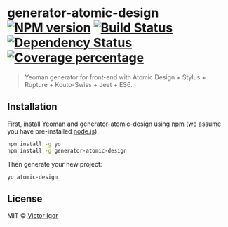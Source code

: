 # generator-atomic-design [![NPM version][npm-image]][npm-url] [![Build Status][travis-image]][travis-url] [![Dependency Status][daviddm-image]][daviddm-url] [![Coverage percentage][coveralls-image]][coveralls-url]
> Yeoman generator for front-end with Atomic Design + Stylus + Rupture + Kouto-Swiss + Jeet + ES6.

## Installation

First, install [Yeoman](http://yeoman.io) and generator-atomic-design using [npm](https://www.npmjs.com/) (we assume you have pre-installed [node.js](https://nodejs.org/)).

```bash
npm install -g yo
npm install -g generator-atomic-design
```

Then generate your new project:

```bash
yo atomic-design
```
## License

MIT © [Victor Igor](https://github.com/VictorVoid/)


[npm-image]: https://badge.fury.io/js/generator-atomic-design.svg
[npm-url]: https://npmjs.org/package/generator-atomic-design
[travis-image]: https://travis-ci.org/VictorVoid/generator-atomic-design.svg?branch=master
[travis-url]: https://travis-ci.org/VictorVoid/generator-atomic-design
[daviddm-image]: https://david-dm.org/VictorVoid/generator-atomic-design.svg?theme=shields.io
[daviddm-url]: https://david-dm.org/VictorVoid/generator-atomic-design
[coveralls-image]: https://coveralls.io/repos/VictorVoid/generator-atomic-design/badge.svg
[coveralls-url]: https://coveralls.io/r/VictorVoid/generator-atomic-design
